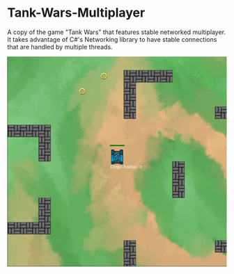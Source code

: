 # Tank-Wars-Multiplayer
A copy of the game "Tank Wars" that features stable networked multiplayer. It takes advantage of C#'s Networking library to have stable connections that are handled by multiple threads.  

![alt text](https://github.com/diegoandino/Tank-Wars-Multiplayer/blob/main/readme-assets/tank-wars.jpg?raw=true)
